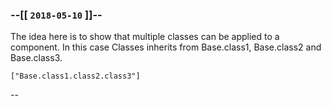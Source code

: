 ### --[[ `2018-05-10` ]]--

The idea here is to show that multiple classes can be applied to a component. In this case Classes inherits from Base.class1, Base.class2 and Base.class3.

	["Base.class1.class2.class3"]
	
--